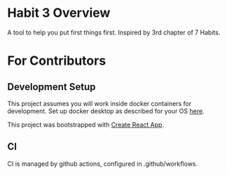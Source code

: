 # Habit 3 Overview
A tool to help you put first things first.  Inspired by 3rd chapter of 7 Habits. 

# For Contributors
## Development Setup
This project assumes you will work inside docker containers for development.
Set up docker desktop as described for your OS [here](https://docs.docker.com/desktop/).



This project was bootstrapped with [Create React App](https://github.com/facebook/create-react-app).

## CI
CI is managed by github actions, configured in .github/workflows.